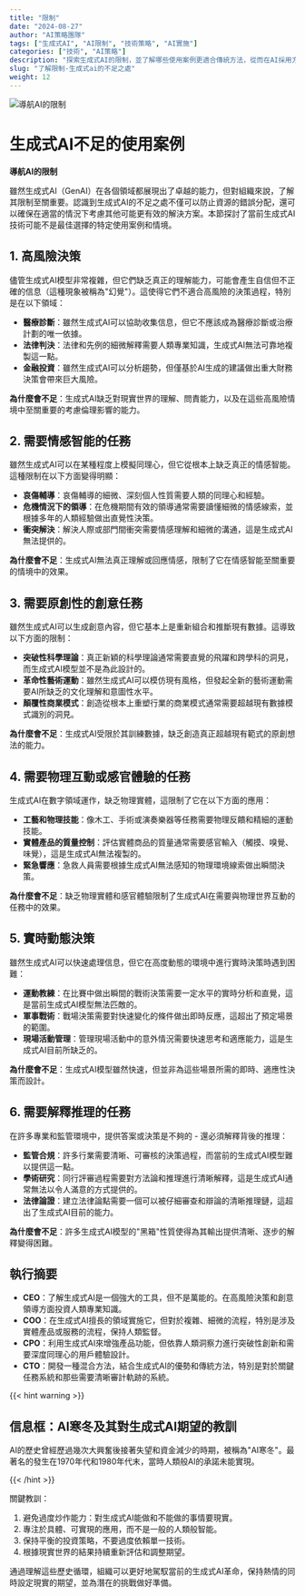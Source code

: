 ```yaml
---
title: "限制"
date: "2024-08-27"
author: "AI策略團隊"
tags: ["生成式AI", "AI限制", "技術策略", "AI實施"]
categories: ["技術", "AI策略"]
description: "探索生成式AI的限制，並了解哪些使用案例更適合傳統方法，從而在AI採用方面做出更明智的決策。"
slug: "了解限制-生成式ai的不足之處"
weight: 12
---
```


![導航AI的限制](/12.png)

# 生成式AI不足的使用案例
**導航AI的限制**

雖然生成式AI（GenAI）在各個領域都展現出了卓越的能力，但對組織來說，了解其限制至關重要。認識到生成式AI的不足之處不僅可以防止資源的錯誤分配，還可以確保在適當的情況下考慮其他可能更有效的解決方案。本節探討了當前生成式AI技術可能不是最佳選擇的特定使用案例和情境。

## 1. 高風險決策

儘管生成式AI模型非常複雜，但它們缺乏真正的理解能力，可能會產生自信但不正確的信息（這種現象被稱為"幻覺"）。這使得它們不適合高風險的決策過程，特別是在以下領域：

- **醫療診斷**：雖然生成式AI可以協助收集信息，但它不應該成為醫療診斷或治療計劃的唯一依據。
- **法律判決**：法律和先例的細微解釋需要人類專業知識，生成式AI無法可靠地複製這一點。
- **金融投資**：雖然生成式AI可以分析趨勢，但僅基於AI生成的建議做出重大財務決策會帶來巨大風險。

**為什麼會不足**：生成式AI缺乏對現實世界的理解、問責能力，以及在這些高風險情境中至關重要的考慮倫理影響的能力。

## 2. 需要情感智能的任務

雖然生成式AI可以在某種程度上模擬同理心，但它從根本上缺乏真正的情感智能。這種限制在以下方面變得明顯：

- **哀傷輔導**：哀傷輔導的細微、深刻個人性質需要人類的同理心和經驗。
- **危機情況下的領導**：在危機期間有效的領導通常需要讀懂細微的情感線索，並根據多年的人類經驗做出直覺性決策。
- **衝突解決**：解決人際或部門間衝突需要情感理解和細微的溝通，這是生成式AI無法提供的。

**為什麼會不足**：生成式AI無法真正理解或回應情感，限制了它在情感智能至關重要的情境中的效果。

## 3. 需要原創性的創意任務

雖然生成式AI可以生成創意內容，但它基本上是重新組合和推斷現有數據。這導致以下方面的限制：

- **突破性科學理論**：真正新穎的科學理論通常需要直覺的飛躍和跨學科的洞見，而生成式AI模型並不是為此設計的。
- **革命性藝術運動**：雖然生成式AI可以模仿現有風格，但發起全新的藝術運動需要AI所缺乏的文化理解和意圖性水平。
- **顛覆性商業模式**：創造從根本上重塑行業的商業模式通常需要超越現有數據模式識別的洞見。

**為什麼會不足**：生成式AI受限於其訓練數據，缺乏創造真正超越現有範式的原創想法的能力。

## 4. 需要物理互動或感官體驗的任務

生成式AI在數字領域運作，缺乏物理實體，這限制了它在以下方面的應用：

- **工藝和物理技能**：像木工、手術或演奏樂器等任務需要物理反饋和精細的運動技能。
- **實體產品的質量控制**：評估實體商品的質量通常需要感官輸入（觸摸、嗅覺、味覺），這是生成式AI無法複製的。
- **緊急響應**：急救人員需要根據生成式AI無法感知的物理環境線索做出瞬間決策。

**為什麼會不足**：缺乏物理實體和感官體驗限制了生成式AI在需要與物理世界互動的任務中的效果。

## 5. 實時動態決策

雖然生成式AI可以快速處理信息，但它在高度動態的環境中進行實時決策時遇到困難：

- **運動教練**：在比賽中做出瞬間的戰術決策需要一定水平的實時分析和直覺，這是當前生成式AI模型無法匹敵的。
- **軍事戰術**：戰場決策需要對快速變化的條件做出即時反應，這超出了預定場景的範圍。
- **現場活動管理**：管理現場活動中的意外情況需要快速思考和適應能力，這是生成式AI目前所缺乏的。

**為什麼會不足**：生成式AI模型雖然快速，但並非為這些場景所需的即時、適應性決策而設計。

## 6. 需要解釋推理的任務

在許多專業和監管環境中，提供答案或決策是不夠的 - 還必須解釋背後的推理：

- **監管合規**：許多行業需要清晰、可審核的決策過程，而當前的生成式AI模型難以提供這一點。
- **學術研究**：同行評審過程需要對方法論和推理進行清晰解釋，這是生成式AI通常無法以令人滿意的方式提供的。
- **法律論證**：建立法律論點需要一個可以被仔細審查和辯論的清晰推理鏈，這超出了生成式AI目前的能力。

**為什麼會不足**：許多生成式AI模型的"黑箱"性質使得為其輸出提供清晰、逐步的解釋變得困難。

## 執行摘要

- **CEO**：了解生成式AI是一個強大的工具，但不是萬能的。在高風險決策和創意領導方面投資人類專業知識。
- **COO**：在生成式AI擅長的領域實施它，但對於複雜、細微的流程，特別是涉及實體產品或服務的流程，保持人類監督。
- **CPO**：利用生成式AI來增強產品功能，但依靠人類洞察力進行突破性創新和需要深度同理心的用戶體驗設計。
- **CTO**：開發一種混合方法，結合生成式AI的優勢和傳統方法，特別是對於關鍵任務系統和那些需要清晰審計軌跡的系統。

{{< hint warning >}}

## 信息框：AI寒冬及其對生成式AI期望的教訓

AI的歷史曾經歷過幾次大興奮後接著失望和資金減少的時期，被稱為"AI寒冬"。最著名的發生在1970年代和1980年代末，當時人類般AI的承諾未能實現。

{{< /hint >}}

關鍵教訓：
1. 避免過度炒作能力：對生成式AI能做和不能做的事情要現實。
2. 專注於具體、可實現的應用，而不是一般的人類般智能。
3. 保持平衡的投資策略，不要過度依賴單一技術。
4. 根據現實世界的結果持續重新評估和調整期望。

通過理解這些歷史循環，組織可以更好地駕馭當前的生成式AI革命，保持熱情的同時設定現實的期望，並為潛在的挑戰做好準備。